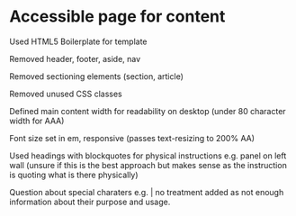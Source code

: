 # Accessible page for content

Used HTML5 Boilerplate for template

Removed header, footer, aside, nav

Removed sectioning elements (section, article)

Removed unused CSS classes

Defined main content width for readability on desktop (under 80 character width for AAA)

Font size set in em, responsive (passes text-resizing to 200% AA)

Used headings with blockquotes for physical instructions e.g. panel on left wall (unsure if this is the best approach but makes sense as the instruction is quoting what is there physically)

Question about special charaters e.g. | no treatment added as not enough information about their purpose and usage.
